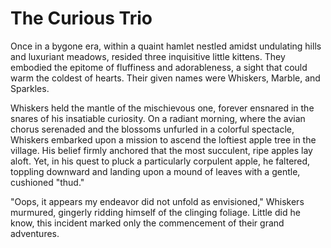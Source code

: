 # The Curious Trio

Once in a bygone era, within a quaint hamlet nestled amidst undulating hills and luxuriant meadows, resided three inquisitive little kittens. They embodied the epitome of fluffiness and adorableness, a sight that could warm the coldest of hearts. Their given names were Whiskers, Marble, and Sparkles.

Whiskers held the mantle of the mischievous one, forever ensnared in the snares of his insatiable curiosity. On a radiant morning, where the avian chorus serenaded and the blossoms unfurled in a colorful spectacle, Whiskers embarked upon a mission to ascend the loftiest apple tree in the village. His belief firmly anchored that the most succulent, ripe apples lay aloft. Yet, in his quest to pluck a particularly corpulent apple, he faltered, toppling downward and landing upon a mound of leaves with a gentle, cushioned "thud."

"Oops, it appears my endeavor did not unfold as envisioned," Whiskers murmured, gingerly ridding himself of the clinging foliage. Little did he know, this incident marked only the commencement of their grand adventures.

